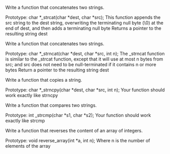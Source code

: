 Write a function that concatenates two strings.

Prototype: char *_strcat(char *dest, char *src);
This function appends the src string to the dest string, overwriting the terminating null byte (\0) at the end of dest, and then adds a terminating null byte
Returns a pointer to the resulting string dest


Write a function that concatenates two strings.

Prototype: char *_strncat(char *dest, char *src, int n);
The _strncat function is similar to the _strcat function, except that
it will use at most n bytes from src; and
src does not need to be null-terminated if it contains n or more bytes
Return a pointer to the resulting string dest


Write a function that copies a string.

Prototype: char *_strncpy(char *dest, char *src, int n);
Your function should work exactly like strncpy


Write a function that compares two strings.

Prototype: int _strcmp(char *s1, char *s2);
Your function should work exactly like strcmp


Write a function that reverses the content of an array of integers.

Prototype: void reverse_array(int *a, int n);
Where n is the number of elements of the array
